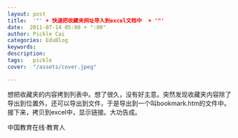 ```yaml
---
layout: post  
title:  '"' + 快速把收藏夹网址导入到excel文档中  + '"'
date:  2011-07-14 05:08 + ":00" 
author: Pickle Cai  
categories: EduBlog  
keywords: 
description:   
tags:	pickle   
cover:  "/assets/cover.jpeg"  

---  
```

    
 想把收藏夹的内容拷到列表中。想了很久，没有好主意。突然发现收藏夹内容除了导出到位置外，还可以导出到文件，于是导出到一个叫bookmark.htm的文件中。接下来，拷贝到excel中，显示链接。大功告成。		

		    
 中国教育在线·教育人

